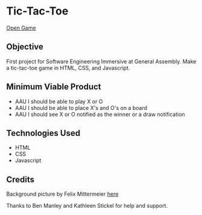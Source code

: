 # Tic-Tac-Toe

[Open Game](http://karenlobinperkins.com/resources/karenlobinperkins.pdf)

## Objective

First project for Software Engineering Immersive at General Assembly. Make a tic-tac-toe game in HTML, CSS, and Javascript. 


## Minimum Viable Product
* AAU I should be able to play X or O
* AAU I should be able to place X's and O's on a board
* AAU I should see X or O notified as the winner or a draw notification

## Technologies Used
* HTML
* CSS
* Javascript

## Credits
Background picture by Felix Mittermeier [here](https://www.pexels.com/photo/blue-universe-956981/)

Thanks to Ben Manley and Kathleen Stickel for help and support.